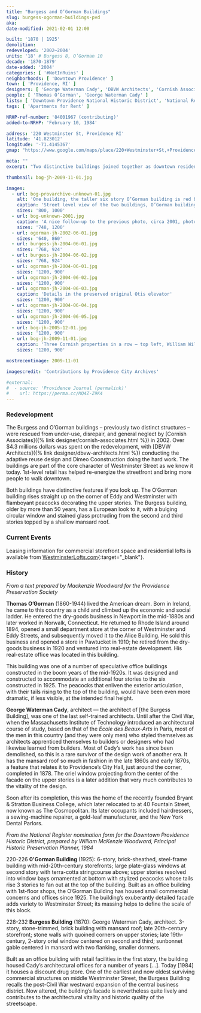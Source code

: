 ```yaml
---
title: "Burgess and O’Gorman Buildings"
slug: burgess-ogorman-buildings-pvd
aka:
date-modified: 2021-02-01 12:00

built: '1870 | 1925'
demolition: 
redeveloped: '2002–2004'
units: '18' # Burgess 8, O’Gorman 10
decade: '1870-1879'
date-added: '2004'
categories: [ '#NotInRuins' ]
neighborhoods: [ 'Downtown Providence' ]
town: [ 'Providence, RI' ]
designers: [ 'George Waterman Cady', 'DBVW Architects', 'Cornish Associates' ]
people: [ 'Thomas O’Gorman', 'George Waterman Cady' ]
lists: [ 'Downtown Providence National Historic District', 'National Register of Historic Places' ]
tags: [ 'Apartments for Rent' ]

NRHP-ref-number: '84001967 (contributing)'
added-to-NRHP: 'February 10, 1984'

address: '220 Westminster St, Providence RI'
latitude: '41.823012'
longitude: '-71.4145367'
gmap: "https://www.google.com/maps/place/220+Westminster+St,+Providence,+RI+02903/@41.823012,-71.4145367,17z/data=!3m1!4b1!4m5!3m4!1s0x89e445138bd0288f:0x819214761bfbbb33!8m2!3d41.823012!4d-71.412348"

meta: ""
excerpt: "Two distinctive buildings joined together as downtown residential lofts — both with unique features, design, and spaces"

thumbnail: bog-jh-2009-11-01.jpg

images:
  - url: bog-provarchive-unknown-01.jpg
    alt: 'One building, the taller six story O’Gorman building is red brick with white plaster details and ornamental peacocks painted in bright colors adorning the arched transoms over the windows on the top floor. The other, older Burgess building, is less flamboyant except for a protruding semi-circular bay window in the center of the facade which features decorative small window panes and stained glass accents.'
    caption: 'Street level view of the two buildings, O’Gorman building in front, with Burgess Building behind, and the Alice Building behind that. Unknown date, likely 1955-1960 — Courtesy the Providence City Archives on Flickr'
    sizes: '800, 1000'
  - url: bog-unknown-2001.jpg
    caption: 'A nice follow-up to the previous photo, circa 2001, photographer unknown'
    sizes: '748, 1200'
  - url: ogorman-jh-2002-06-01.jpg
    sizes: '640, 860'
  - url: burgess-jh-2004-06-01.jpg
    sizes: '768, 924'
  - url: burgess-jh-2004-06-02.jpg
    sizes: '768, 924'
  - url: ogorman-jh-2004-06-01.jpg
    sizes: '1200, 900'
  - url: ogorman-jh-2004-06-02.jpg
    sizes: '1200, 900'
  - url: ogorman-jh-2004-06-03.jpg
    caption: 'Details in the preserved original Otis elevator'
    sizes: '1200, 900'
  - url: ogorman-jh-2004-06-04.jpg
    sizes: '1200, 900'
  - url: ogorman-jh-2004-06-05.jpg
    sizes: '1200, 900'
  - url: bog-jh-2005-12-01.jpg
    sizes: '1200, 900'
  - url: bog-jh-2009-11-01.jpg
    caption: 'Three Cornish properties in a row — top left, William Wilinson building; center, O’Gorman building; bottom right, Burgess building'
    sizes: '1200, 900'

mostrecentimage: 2009-11-01

imagescredit: 'Contributions by Providence City Archives'

#external:
#  - source: 'Providence Journal (permalink)'
#    url: https://perma.cc/MQ4Z-Z9K4
---
```


### Redevelopment

The Burgess and O’Gorman buildings – previously two distinct structures – were rescued from under-use, disrepair, and general neglect by [Cornish Associates]({% link designer/cornish-associates.html %}) in 2002. Over $4.3 millions dollars was spent on the redevelopment, with [DBVW Architects]({% link designer/dbvw-architects.html %}) conducting the adaptive reuse design and Dimeo Coonstruction doing the hard work. The buildings are part of the core character of Westminster Street as we know it today. 1st-level retail has helped re-energize the streetfront and bring more people to walk downtown.

Both buildings have distinctive features if you look up. The O’Gorman building rises straight up on the corner of Eddy and Westminster with flamboyant peacocks decorating the upper stories. The Burgess building, older by more than 50 years, has a European look to it, with a bulging circular window and stained glass protruding from the second and third stories topped by a shallow mansard roof. 


### Current Events

Leasing information for commercial storefront space and residential lofts is available from [WestminsterLofts.com](//westminsterlofts.com){:target="_blank"}. 


### History

_From a text prepared by Mackenzie Woodward for the Providence Preservation Society_

**Thomas O’Gorman** (1860-1944) lived the American dream. Born in Ireland, he came to this country as a child and climbed up the economic and social ladder. He entered the dry-goods business in Newport in the mid-1880s and later worked in Norwalk, Connecticut. He returned to Rhode Island around 1894, opened a small department store at the corner of Westminster and Eddy Streets, and subsequently moved it to the Alice Building. He sold this business and opened a store in Pawtucket in 1910; he retired from the dry-goods business in 1920 and ventured into real-estate development. His real-estate office was located in this building.

This building was one of a number of speculative office buildings constructed in the boom years of the mid-1920s. It was designed and constructed to accommodate an additional four stories to the six constructed in 1925. The peacocks that enliven the exterior articulation, with their tails rising to the top of the building, would have been even more dramatic, if less visible, at the intended final height. 

**George Waterman Cady**, architect — the architect of [the Burgess Building], was one of the last self-trained architects. Until after the Civil War, when the Massachusetts Institute of Technology introduced an architectural course of study, based on that of the _Ecole des Beaux-Arts_ in Paris, most of the men in this country (and they were only men) who styled themselves as architects apprenticed themselves to builders or designers who had likewise learned from builders. Most of Cady’s work has since been demolished, so this is a rare survivor of the design work of another era. It has the mansard roof so much in fashion in the late 1860s and early 1870s, a feature that relates it to Providence’s City Hall, just around the corner, completed in 1878. The oriel window projecting from the center of the facade on the upper stories is a later addition that very much contributes to the vitality of the design.

Soon after its completion, this was the home of the recently founded Bryant & Stratton Business College, which later relocated to at 40 Fountain Street, now known as The Cosmopolitan. Its later occupants included hairdressers, a sewing-machine repairer, a gold-leaf manufacturer, and the New York Dental Parlors.


_From the National Register nomination form for the Downtown Providence Historic District, prepared by William McKenzie Woodward, Principal Historic Preservation Planner, 1984_

220-226 **0'Gorman Building** (1925): 6-story, brick-sheathed, steel-frame building with mid-20th-century storefronts; large plate-glass windows at second story with terra-cotta stringcourse above; upper stories resolved into window bays ornamented at bottom with stylized peacocks whose tails rise 3 stories to fan out at the top of the building. Built as an office building with 1st-floor shops, the O’Gorman Building has housed small commercial concerns and offices since 1925. The building’s exuberantly detailed facade adds variety to Westminster Street; its massing helps to define the scale of this block.

228-232 **Burgess Building** (1870): George Waterman Cady, architect. 3-story, stone-trimmed, brick building with mansard roof; late 20th-century storefront; stone walls with quoined corners on upper stories; late 19th-century, 2-story oriel window centered on second and third; sunbonnet gable centered in mansard with two flanking, smaller dormers. 

Built as an office building with retail facilities in the first story, the building housed Cady’s architectural offices for a number of years […]. Today [1984] it houses a discount drug store. One of the earliest and now oldest surviving commercial structures on middle Westminster Street, the Burgess Building recalls the post-Civil War westward expansion of the central business district. Now altered, the building’s facade is nevertheless quite lively and contributes to the architectural vitality and historic quality of the streetscape.
